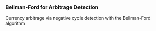### Bellman-Ford for Arbitrage Detection

Currency arbitrage via negative cycle detection with the Bellman-Ford algorithm